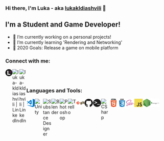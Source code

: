### Hi there, I'm Luka - aka [lukakldiashvili][website] 👋

## I'm a Student and Game Developer!
- 🔭 I’m currently working on a personal projects!
- 🌱 I’m currently learning 'Rendering and Networking'
- 🥅 2020 Goals: Release a game on mobile platform

### Connect with me:

[<img align="left" alt="luka-kldiashvili | Personal Website" width="22px" src="https://raw.githubusercontent.com/lukakldiashvili/lukakldiashvili/master/Logo.png" />][website]
[<img align="left" alt="luka-kldiashvili | LinkedIn" width="22px" src="https://cdn.jsdelivr.net/npm/simple-icons@v3/icons/linkedin.svg" />][linkedin]
[<img align="left" alt="luka-kldiashvili | LinkedIn" width="22px" src="https://media.pcgamesinsider.biz/2017/12/85099/itchiologo-r225x.png" />][itchio]

<br />

<br />

### Languages and Tools:

<img align="left" alt="Visual Studio Code" width="26px" src="https://raw.githubusercontent.com/github/explore/80688e429a7d4ef2fca1e82350fe8e3517d3494d/topics/visual-studio-code/visual-studio-code.png" />
<img align="left" alt="Unity" width="26px" src="https://cdn4.iconfinder.com/data/icons/logos-brands-5/24/unity-512.png" />
<img align="left" alt="Substance Designer" width="26px" src="https://cdn.iconscout.com/icon/free/png-256/adobe-substance-designer-2521751-2132643.png" />
<img align="left" alt="Blender" width="26px" src="https://cdn2.iconfinder.com/data/icons/metro-uinvert-dock/256/Blender.png" />
<img align="left" alt="Photoshop" width="26px" src="https://upload.wikimedia.org/wikipedia/commons/thumb/a/af/Adobe_Photoshop_CC_icon.svg/493px-Adobe_Photoshop_CC_icon.svg.png" />

<img align="left" alt="Trello" width="26px" src="https://user-images.githubusercontent.com/13432607/29981988-82cec158-8f58-11e7-9f26-473079c2a9b1.png" />
<img align="left" alt="Git" width="26px" src="https://raw.githubusercontent.com/github/explore/80688e429a7d4ef2fca1e82350fe8e3517d3494d/topics/git/git.png" />
<img align="left" alt="GitHub" width="26px" src="https://raw.githubusercontent.com/github/explore/78df643247d429f6cc873026c0622819ad797942/topics/github/github.png" />
<img align="left" alt="HTML5" width="26px" src="https://raw.githubusercontent.com/github/explore/80688e429a7d4ef2fca1e82350fe8e3517d3494d/topics/terminal/terminal.png" />

<img align="left" alt="CSharp" width="26px" src="https://is4-ssl.mzstatic.com/image/thumb/Purple113/v4/7e/d2/86/7ed286dd-96ca-b0e2-d1b0-21c09146154b/AppIcon-0-0-1x_U007emarketing-0-0-0-7-0-0-sRGB-0-0-0-GLES2_U002c0-512MB-85-220-0-0.png/1024x1024bb.png" />
<img align="left" alt="HTML5" width="26px" src="https://raw.githubusercontent.com/github/explore/80688e429a7d4ef2fca1e82350fe8e3517d3494d/topics/html/html.png" />
<img align="left" alt="CSS3" width="26px" src="https://raw.githubusercontent.com/github/explore/80688e429a7d4ef2fca1e82350fe8e3517d3494d/topics/css/css.png" />
<img align="left" alt="Sass" width="26px" src="https://raw.githubusercontent.com/github/explore/80688e429a7d4ef2fca1e82350fe8e3517d3494d/topics/sass/sass.png" />
<img align="left" alt="JavaScript" width="26px" src="https://raw.githubusercontent.com/github/explore/80688e429a7d4ef2fca1e82350fe8e3517d3494d/topics/javascript/javascript.png" />
<img align="left" alt="Node.js" width="26px" src="https://raw.githubusercontent.com/github/explore/80688e429a7d4ef2fca1e82350fe8e3517d3494d/topics/nodejs/nodejs.png" />
<img align="left" alt="MongoDB" width="26px" src="https://raw.githubusercontent.com/github/explore/80688e429a7d4ef2fca1e82350fe8e3517d3494d/topics/mongodb/mongodb.png" />

<br />
<br />

[linkedin]: https://linkedin.com/in/luka-kldiashvili
[website]: https://lukakldiashvili.com/home
[itchio]: https://lukakldiashvili.itch.io/

<!--
**lukakldiashvili/lukakldiashvili** is a ✨ _special_ ✨ repository because its `README.md` (this file) appears on your GitHub profile.

TEMPATE - https://raw.githubusercontent.com/codeSTACKr/codeSTACKr/master/README.md

Here are some ideas to get you started:

- 🔭 I’m currently working on ...
- 🌱 I’m currently learning ...
- 👯 I’m looking to collaborate on ...
- 🤔 I’m looking for help with ...
- 💬 Ask me about ...
- 📫 How to reach me: ...
- 😄 Pronouns: ...
- ⚡ Fun fact: ...
-->
